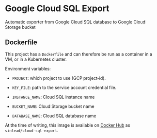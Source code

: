 # Google Cloud SQL Export

Automatic exporter from Google Cloud SQL database to Google Cloud Storage bucket

## Dockerfile

This project has a `Dockerfile` and can therefore be run as a container in a VM, or in a Kubernetes cluster.

Environment variables:
 - `PROJECT`: which project to use (GCP project-id).

 - `KEY_FILE`: path to the service account credential file.

 - `INSTANCE_NAME`: Cloud SQL instance name

 - `BUCKET_NAME`: Cloud Storage bucket name

 - `DATABASE_NAME`: Cloud SQL database name

At the time of writing, this image is available on [Docker Hub](https://hub.docker.com/r/sinlead/google-compute-snapshot/)
as `sinlead/cloud-sql-export`.
